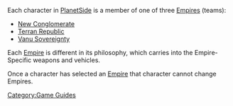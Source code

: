 Each character in [PlanetSide](PlanetSide.md) is a member of one
of three [Empires](Empires.md) (teams):

- [New Conglomerate](New_Conglomerate.md)
- [Terran Republic](Terran_Republic.md)
- [Vanu Sovereignty](Vanu_Sovereignty.md)

Each [Empire](Empires.md) is different in its philosophy, which
carries into the Empire-Specific weapons and vehicles.

Once a character has selected an [Empire](Empires.md) that
character cannot change Empires.

[Category:Game Guides](Category:Game_Guides.md)
